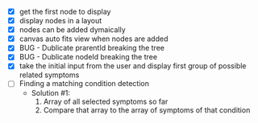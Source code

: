 - [x] get the first node to display
- [x] display nodes in a layout
- [x] nodes can be added dymaically
- [x] canvas auto fits view when nodes are added
- [x] BUG - Dublicate prarentId breaking the tree
- [x] BUG - Dublicate nodeId breaking the tree
- [x] take the initial input from the user and display first group of possible related symptoms
- [ ] Finding a matching condition detection
  - Solution #1:
    1. Array of all selected symptoms so far
    2. Compare that array to the array of symptoms of that condition
